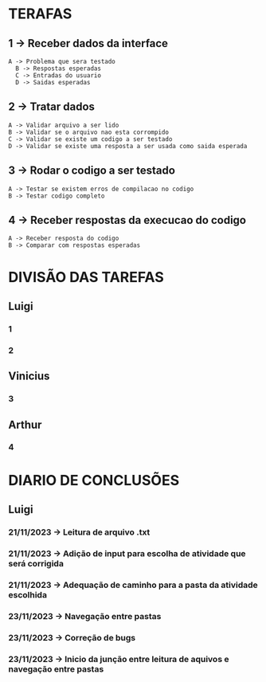 # TERAFAS

## 1 -> Receber dados da interface
    A -> Problema que sera testado
	  B -> Respostas esperadas
	  C -> Entradas do usuario
	  D -> Saidas esperadas
	
## 2 -> Tratar dados
    A -> Validar arquivo a ser lido
    B -> Validar se o arquivo nao esta corrompido
    C -> Validar se existe um codigo a ser testado
    D -> Validar se existe uma resposta a ser usada como saida esperada
	
## 3 -> Rodar o codigo a ser testado
    A -> Testar se existem erros de compilacao no codigo
    B -> Testar codigo completo
	
## 4 -> Receber respostas da execucao do codigo
    A -> Receber resposta do codigo
    B -> Comparar com respostas esperadas

# DIVISÃO DAS TAREFAS

## Luigi
  ### 1
  ### 2

## Vinicius
  ### 3

## Arthur
  ### 4

# DIARIO DE CONCLUSÕES

## Luigi
  ### 21/11/2023 -> Leitura de arquivo .txt
  ### 21/11/2023 -> Adição de input para escolha de atividade que será corrigida
  ### 21/11/2023 -> Adequação de caminho para a pasta da atividade escolhida

  ### 23/11/2023 -> Navegação entre pastas 
  ### 23/11/2023 -> Correção de bugs
  ### 23/11/2023 -> Inicio da junção entre leitura de aquivos e navegação entre pastas
